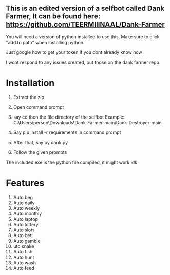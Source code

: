 ## This is an edited version of a selfbot called Dank Farmer, It can be found here: https://github.com/TEERMIIINAAL/Dank-Farmer 

You will need a version of python installed to use this.
Make sure to click "add to path" when installing python.

Just google how to get your token if you dont already know how

I wont respond to any issues created, put those on the dank farmer repo.

# Installation

1. Extract the zip

2. Open command prompt

3. say cd then the file directory of the selfbot
Example: C:\Users\person\Downloads\Dank-Farmer-main\Dank-Destroyer-main

4. Say pip install -r requirements in command prompt

5. After that, say py dank.py

6. Follow the given prompts

The included exe is the python file compiled, it might work idk
# Features

1. Auto beg
2. Auto daily
3. Auto weekly
4. Auto monthly
5. Auto laptop
6. Auto lottery
7. Auto slots
8. Auto bet
9. Auto gamble
10. uto snake
11. Auto fish
12. Auto hunt
13. Auto wash
14. Auto feed
